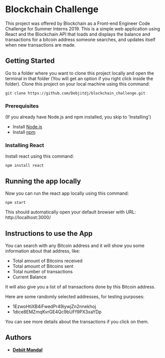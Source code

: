 # Blockchain Challenge

This project was offered by Blockchain as a Front-end Engineer Code Challenge for Summer Interns 2019. This is a simple web application using React and the Blockchain API that loads and displays the balance and transactions for a bitcoin address someone searches, and updates itself when new transactions are made.

## Getting Started

Go to a folder where you want to clone this project locally and open the terminal in that folder (You will get an option if you right click inside the folder).
Clone this project on your local machine using this command:
```
git clone https://github.com/Debjitdj/blockchain_challenge.git
```

### Prerequisites

(If you already have Node.js and npm installed, you skip to 'Installing')

* Install [Node.js](https://nodejs.org/en/download/)
* Install [npm](https://www.npmjs.com/get-npm)

### Installing React

Install react using this command:

```
npm install react
```

## Running the app locally

Now you can run the react app locally using this command:

```
npm start
```
This should automatically open your default browser with URL: http://localhost:3000/

## Instructions to use the App

You can search with any Bitcoin address and it will show you some information about that address, like:

* Total amount of Bitcoins received
* Total amount of Bitcoins sent
* Total number of transactions
* Current Balance

It will also give you a list of all transactions done by this Bitcoin address.

Here are some randomly selected addresses, for testing purposes:

* 1EzwoHtiXB4iFwedPr49iywjZn2nnekhoj
* 1dice8EMZmqKvrGE4Qc9bUFf9PX3xaYDp

You can see more details about the transactions if you click on them.

## Authors

* [**Debjit Mandal**](https://github.com/Debjitdj/)

